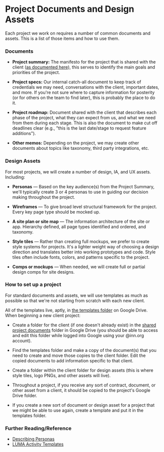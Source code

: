 # Project Documents and Design Assets

Each project we work on requires a number of common documents and assets. This is a list of those items and how to use them.

### Documents

- **Project summary:** The manifesto for the project that is shared with the client ([as documented here](https://github.com/INN/docs/blob/master/how-we-work/process.md)), this serves to identify the main goals and priorities of the project.

- **Project specs:** Our internal catch-all document to keep track of credentials we may need, conversations with the client, important dates, and more. If you're not sure where to capture information for posterity (or for others on the team to find later), this is probably the place to do it.

- **Project roadmap:** Document shared with the client that describes each phase of the project, what they can expect from us, and what we need from them during each stage. This is also the document to make cut off deadlines clear (e.g., "this is the last date/stage to request feature additions").

- **Other memos:** Depending on the project, we may create other documents about topics like taxonomy, third party integrations, etc.


### Design Assets

For most projects, we will create a number of design, IA, and UX assets. Including:

- **Personas** — Based on the key audience(s) from the Project Summary, we'll typically create 3 or 4 personas to use in guiding our decision making throughout the project.

- **Wireframes** — To give broad level structural framework for the project. Every key page type should be mocked up.

- **A site plan or site map** — The information architecture of the site or app. Hierarchy defined, all page types identified and ordered, and taxonomy.

- **Style tiles** — Rather than creating full mockups, we prefer to create style systems for projects. It's a lighter weight way of choosing a design direction and translates better into working prototypes and code. Style tiles often include fonts, colors, and patterns specific to the project.

- **Comps or mockups** — When needed, we will create full or partial design comps for site designs.


### How to set up a project

For standard documents and assets, we will use templates as much as possible so that we're not starting from scratch with each new client. 

All of the templates live, aptly, in [the templates folder](https://drive.google.com/a/investigativenewsnetwork.org/folderview?id=0BxfhnBiuyIFjfkRyc1NaQVNNbDFqczJFUmZPcEtGNUQtN0xvVFpHVzJSQ2NKN1g4Q0ZpZ0k) on Google Drive. When beginning a new client project: 

- Create a folder for the client (if one doesn't already exist) in the [shared project documents](https://drive.google.com/a/investigativenewsnetwork.org/folderview?id=0BxfhnBiuyIFjfl95X0VWb3NnZ184RDRZdm1aWmJ6UUdXeDhnQkREMXVRN1JQendudVdsa2c) folder in Google Drive (you should be able to access and edit this folder while logged into Google using your @inn.org account).

- Find the templates folder and make a copy of the document(s) that you need to create and move those copies to the client folder. Edit the copied documents to add information specific to that client.

- Create a folder within the client folder for design assets (this is where style tiles, logo PNGs, and other assets will live).

- Throughout a project, if you receive any sort of contract, document, or other asset from a client, it should be copied to the project's Google Drive folder.

- If you create a new sort of document or design asset for a project that we might be able to use again, create a template and put it in the templates folder.
 
### Further Reading/Reference
- [Describing Personas](https://medium.com/@indiyoung/describing-personas-af992e3fc527#.ywrt0sdkb)
- [LUMA Activity Templates](https://www.dropbox.com/sh/350ctvr0fv0uyrj/AACV3SdRHKQifEERj-2ABHtWa?dl=0)
